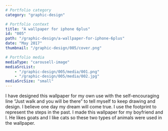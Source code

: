 ```yaml
---
# Portfolio category
category: "graphic-design"

# Portfolio context
title: "A wallpaper for iphone 6plus"
id: "005"
path: "/graphic-design/a-wallpaper-for-iphone-6plus"
date: "May 2017"
thumbnail: "/graphic-design/005/cover.png"

# Portfolio media
mediaType: "carousell-image"
mediaSrcList:
    - "/graphic-design/005/media/001.png"
    - "/graphic-design/005/media/002.jpg"
mediaSrcSize: "small"
---
```


I have designed this wallpaper for my own use with the self-encouraging line “Just walk and you will be there” to tell myself to keep drawing and design. I believe one day my dream will come true. I use the footprint to represent the steps in the past. I made this wallpaper for my boyfriend and I. He likes goats and I like cats so these two types of animals were used in the wallpaper.
